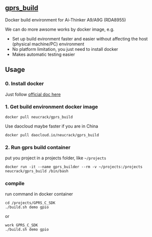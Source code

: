 [gprs_build](https://github.com/Neutree/gprs_build)
----------

Docker build environment for Ai-Thinker A9/A9G (RDA8955)

We can do more awsome works by docker image, e.g.

* Set up build evironment faster and easier  without affecting the host (physical machine/PC) environment
* No platform limitation, you just need to install docker
* Makes automatic testing easier

## Usage

### 0. Install docker

Just follow [official doc here](https://docs.docker.com/engine/installation/)

### 1. Get build environment docker image

```
docker pull neucrack/gprs_build
```

Use daocloud maybe faster if you are in China
```
docker pull daocloud.io/neucrack/gprs_build
```

### 2. Run gprs build container

put you project in a projects folder, like `~/projects`

```
docker run -it --name gprs_builder --rm -v ~/projects:/projects neucrack/gprs_build /bin/bash
```

### compile

run command in docker container

```
cd /projects/GPRS_C_SDK
./build.sh demo gpio
```

or
```
work GPRS_C_SDK
./build.sh demo gpio
```


